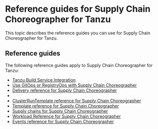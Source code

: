 # Reference guides for Supply Chain Choreographer for Tanzu

This topic describes the reference guides you can use for Supply Chain Choreographer for Tanzu.

## <a id='how-to'></a> Reference guides

The following reference guides apply to Supply Chain Choreographer for Tanzu:

- [Tanzu Build Service Integration](tbs.hbs.md)
- [Use GitOps or RegistryOps with Supply Chain Choreographer](gitops-vs-regops.hbs.md)
- [Delivery reference for Supply Chain Choreographer](git.hbs.md)
- [](ootb-delivery-reference.hbs.md)
- [ClusterRunTemplate reference for Supply Chain Choreographer](ootb-cluster-run-template-reference.hbs.md)
- [Template reference for Supply Chain Choreographer](ootb-template-reference.hbs.md)
- [Supply chains for Supply Chain Choreographer](ootb-supply-chain-reference.hbs.md)
- [Workload Reference for Supply Chain Choreographer](workload-reference.hbs.md)
- [Events reference for Supply Chain Choreographer](events.hbs.md)